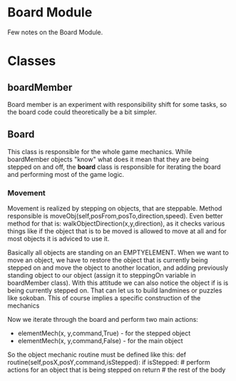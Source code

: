 # Board Module


Few notes on the Board Module.

# Classes

## boardMember
Board member is an experiment with responsibility shift for some tasks, so the board code could theoretically be a bit simpler.


## Board
This class is responsible for the whole game mechanics. While boardMember objects "know" what does it mean that they are being stepped on and off, the **board** class is responsible for iterating the board and performing most of the game logic.

### Movement

Movement is realized by stepping on objects, that are steppable. Method responsible is moveObj(self,posFrom,posTo,direction,speed).
Even better method for that is: walkObjectDirection(x,y,direction), as it checks various things like if the object that is to be moved is allowed to move at all and for most objects it is adviced to use it. 

Basically all objects are standing on an EMPTYELEMENT. When we want to move an object, we have to restore the object that is currently being stepped on and move the object to another location,
and adding previously standing object to our object (assign it to steppingOn variable in boardMember class). With this attitude we can also notice the object if is is being currently stepped on.
That can let us to build landmines or puzzles like sokoban. This of course implies a specific construction of the mechanics

Now we iterate through the board and perform two main actions:
* elementMech(x, y,command,True) - for the stepped object
* elementMech(x, y,command,False) - for the main object

So the object mechanic routine must be defined like this:
    def routine(self,posX,posY,command,isStepped):
        if isStepped:
            # perform actions for an object that is being stepped on
            return
        # the rest of the body



